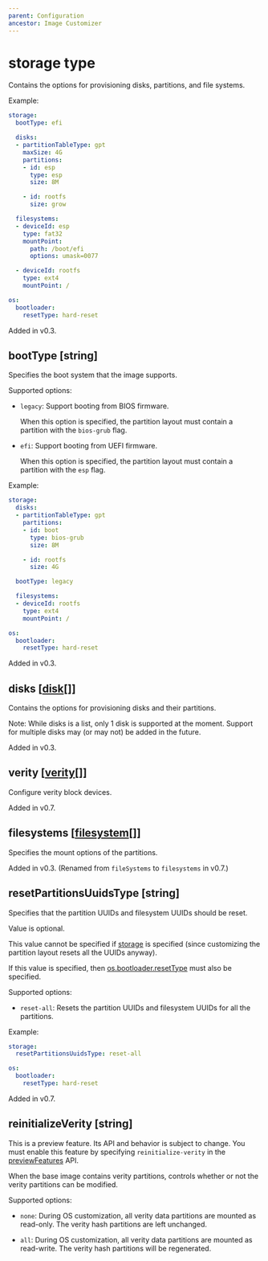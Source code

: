 ```yaml
---
parent: Configuration
ancestor: Image Customizer
---
```


# storage type

Contains the options for provisioning disks, partitions, and file systems.

Example:

```yaml
storage:
  bootType: efi

  disks:
  - partitionTableType: gpt
    maxSize: 4G
    partitions:
    - id: esp
      type: esp
      size: 8M

    - id: rootfs
      size: grow

  filesystems:
  - deviceId: esp
    type: fat32
    mountPoint:
      path: /boot/efi
      options: umask=0077

  - deviceId: rootfs
    type: ext4
    mountPoint: /

os:
  bootloader:
    resetType: hard-reset
```

Added in v0.3.

## bootType [string]

Specifies the boot system that the image supports.

Supported options:

- `legacy`: Support booting from BIOS firmware.

  When this option is specified, the partition layout must contain a partition with the
  `bios-grub` flag.

- `efi`: Support booting from UEFI firmware.

  When this option is specified, the partition layout must contain a partition with the
  `esp` flag.

Example:

```yaml
storage:
  disks:
  - partitionTableType: gpt
    partitions:
    - id: boot
      type: bios-grub
      size: 8M

    - id: rootfs
      size: 4G

  bootType: legacy

  filesystems:
  - deviceId: rootfs
    type: ext4
    mountPoint: /

os:
  bootloader:
    resetType: hard-reset
```

Added in v0.3.

## disks [[disk](./disk.md)[]]

Contains the options for provisioning disks and their partitions.

Note: While disks is a list, only 1 disk is supported at the moment.
Support for multiple disks may (or may not) be added in the future.

Added in v0.3.

## verity [[verity](./verity.md)[]]

Configure verity block devices.

Added in v0.7.

## filesystems [[filesystem](./filesystem.md)[]]

Specifies the mount options of the partitions.

Added in v0.3.
(Renamed from `fileSystems` to `filesystems` in v0.7.)

## resetPartitionsUuidsType [string]

Specifies that the partition UUIDs and filesystem UUIDs should be reset.

Value is optional.

This value cannot be specified if [storage](./storage.md) is specified (since
customizing the partition layout resets all the UUIDs anyway).

If this value is specified, then [os.bootloader.resetType](./bootloader.md#resettype-string)
must also be specified.

Supported options:

- `reset-all`: Resets the partition UUIDs and filesystem UUIDs for all the partitions.

Example:

```yaml
storage:
  resetPartitionsUuidsType: reset-all

os:
  bootloader:
    resetType: hard-reset
```

Added in v0.7.

## reinitializeVerity [string]

This is a preview feature.
Its API and behavior is subject to change.
You must enable this feature by specifying `reinitialize-verity` in the
[previewFeatures](./config.md#previewfeatures-string) API.

When the base image contains verity partitions, controls whether or not the verity
partitions can be modified.

Supported options:

- `none`: During OS customization, all verity data partitions are mounted as read-only.
  The verity hash partitions are left unchanged.

- `all`: During OS customization, all verity data partitions are mounted as read-write.
  The verity hash partitions will be regenerated.
